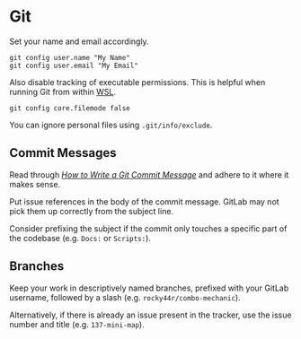 # Git

Set your name and email accordingly.

    git config user.name "My Name"
    git config user.email "My Email"

Also disable tracking of executable permissions.
This is helpful when running Git from within [WSL](https://en.wikipedia.org/wiki/Windows_Subsystem_for_Linux).

    git config core.filemode false

You can ignore personal files using `.git/info/exclude`.

## Commit Messages

Read through [*How to Write a Git Commit Message*](https://chris.beams.io/posts/git-commit/) and adhere to it where it makes sense.

Put issue references in the body of the commit message.
GitLab may not pick them up correctly from the subject line.

Consider prefixing the subject if the commit only touches a specific part of the codebase (e.g. `Docs:` or `Scripts:`).

## Branches

Keep your work in descriptively named branches, prefixed with your GitLab username, followed by a slash (e.g. `rocky44r/combo-mechanic`).

Alternatively, if there is already an issue present in the tracker, use the issue number and title (e.g. `137-mini-map`).

